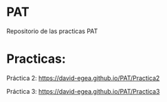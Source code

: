 # PAT
Repositorio de las practicas PAT


# Practicas:


Práctica 2: https://david-egea.github.io/PAT/Practica2

Práctica 3: https://david-egea.github.io/PAT/Practica3
